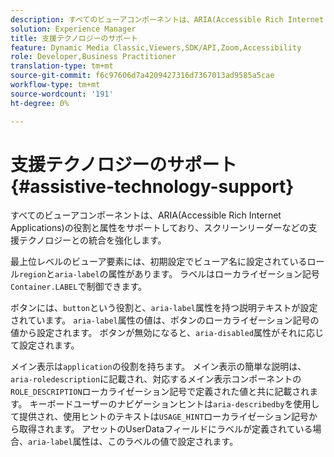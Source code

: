```yaml
---
description: すべてのビューアコンポーネントは、ARIA(Accessible Rich Internet Applications)の役割と属性をサポートしており、スクリーンリーダーなどの支援テクノロジーとの統合を強化します。
solution: Experience Manager
title: 支援テクノロジーのサポート
feature: Dynamic Media Classic,Viewers,SDK/API,Zoom,Accessibility
role: Developer,Business Practitioner
translation-type: tm+mt
source-git-commit: f6c97606d7a4209427316d7367013ad9585a5cae
workflow-type: tm+mt
source-wordcount: '191'
ht-degree: 0%

---
```



# 支援テクノロジーのサポート{#assistive-technology-support}

すべてのビューアコンポーネントは、ARIA(Accessible Rich Internet Applications)の役割と属性をサポートしており、スクリーンリーダーなどの支援テクノロジーとの統合を強化します。

最上位レベルのビューア要素には、初期設定でビューア名に設定されているロール`region`と`aria-label`の属性があります。 ラベルはローカライゼーション記号`Container.LABEL`で制御できます。

ボタンには、`button`という役割と、`aria-label`属性を持つ説明テキストが設定されています。 `aria-label`属性の値は、ボタンのローカライゼーション記号の値から設定されます。 ボタンが無効になると、`aria-disabled`属性がそれに応じて設定されます。

メイン表示は`application`の役割を持ちます。 メイン表示の簡単な説明は、`aria-roledescription`に記載され、対応するメイン表示コンポーネントの`ROLE_DESCRIPTION`ローカライゼーション記号で定義された値と共に記載されます。 キーボードユーザーのナビゲーションヒントは`aria-describedby`を使用して提供され、使用ヒントのテキストは`USAGE_HINT`ローカライゼーション記号から取得されます。 アセットのUserDataフィールドにラベルが定義されている場合、`aria-label`属性は、このラベルの値で設定されます。
